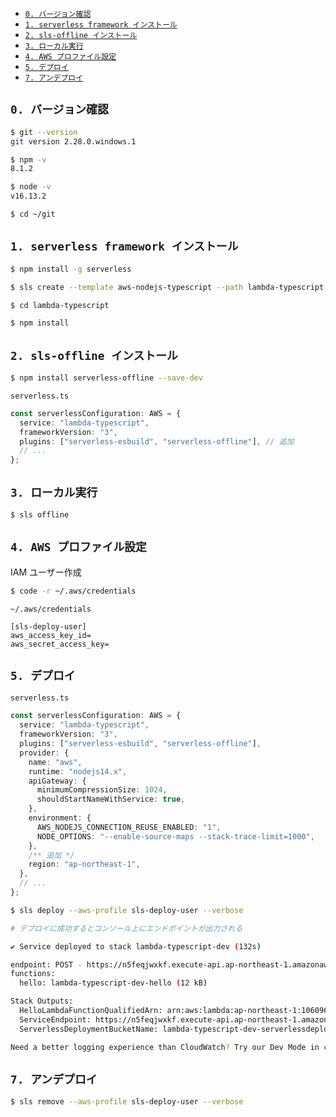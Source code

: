 - [`0. バージョン確認`](#0-バージョン確認)
- [`1. serverless framework インストール`](#1-serverless-framework-インストール)
- [`2. sls-offline インストール`](#2-sls-offline-インストール)
- [`3. ローカル実行`](#3-ローカル実行)
- [`4. AWS プロファイル設定`](#4-aws-プロファイル設定)
- [`5. デプロイ`](#5-デプロイ)
- [`7. アンデプロイ`](#7-アンデプロイ)

## `0. バージョン確認`

```sh
$ git --version
git version 2.28.0.windows.1

$ npm -v
8.1.2

$ node -v
v16.13.2

$ cd ~/git
```

## `1. serverless framework インストール`

```sh
$ npm install -g serverless

$ sls create --template aws-nodejs-typescript --path lambda-typescript

$ cd lambda-typescript

$ npm install
```

## `2. sls-offline インストール`

```sh
$ npm install serverless-offline --save-dev
```

`serverless.ts`

```ts
const serverlessConfiguration: AWS = {
  service: "lambda-typescript",
  frameworkVersion: "3",
  plugins: ["serverless-esbuild", "serverless-offline"], // 追加
  // ...
};
```

## `3. ローカル実行`

```sh
$ sls offline
```

## `4. AWS プロファイル設定`

IAM ユーザー作成

```sh
$ code -r ~/.aws/credentials
```

`~/.aws/credentials`

```
[sls-deploy-user]
aws_access_key_id=
aws_secret_access_key=
```

## `5. デプロイ`

`serverless.ts`

```ts
const serverlessConfiguration: AWS = {
  service: "lambda-typescript",
  frameworkVersion: "3",
  plugins: ["serverless-esbuild", "serverless-offline"],
  provider: {
    name: "aws",
    runtime: "nodejs14.x",
    apiGateway: {
      minimumCompressionSize: 1024,
      shouldStartNameWithService: true,
    },
    environment: {
      AWS_NODEJS_CONNECTION_REUSE_ENABLED: "1",
      NODE_OPTIONS: "--enable-source-maps --stack-trace-limit=1000",
    },
    /** 追加 */
    region: "ap-northeast-1",
  },
  // ...
};
```

```sh
$ sls deploy --aws-profile sls-deploy-user --verbose

# デプロイに成功するとコンソール上にエンドポイントが出力される

✔ Service deployed to stack lambda-typescript-dev (132s)

endpoint: POST - https://n5feqjwxkf.execute-api.ap-northeast-1.amazonaws.com/dev/hello
functions:
  hello: lambda-typescript-dev-hello (12 kB)

Stack Outputs:
  HelloLambdaFunctionQualifiedArn: arn:aws:lambda:ap-northeast-1:106096601035:function:lambda-typescript-dev-hello:2
  ServiceEndpoint: https://n5feqjwxkf.execute-api.ap-northeast-1.amazonaws.com/dev
  ServerlessDeploymentBucketName: lambda-typescript-dev-serverlessdeploymentbucket-nv6yes2m3g53

Need a better logging experience than CloudWatch? Try our Dev Mode in console: run "serverless --console"
```

## `7. アンデプロイ`

```sh
$ sls remove --aws-profile sls-deploy-user --verbose
```
